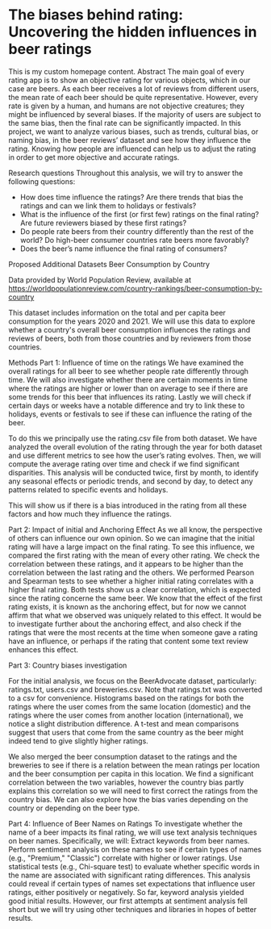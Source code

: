 # The biases behind rating: Uncovering the hidden influences in beer ratings
This is my custom homepage content.
  Abstract
  The main goal of every rating app is to show an objective rating for various objects, which in our case are beers. 
  As each beer receives a lot of reviews from different users, the mean rate of each beer should be quite representative. 
  However, every rate is given by a human, and humans are not objective creatures; they might be influenced by several biases. 
  If the majority of users are subject to the same bias, then the final rate can be significantly impacted. 
  In this project, we want to analyze various biases, such as trends, cultural bias, or naming bias, in the beer reviews’ dataset 
  and see how they influence the rating. Knowing how people are influenced can help us to adjust the rating in order to get more 
  objective and accurate ratings.

  Research questions
  Throughout this analysis, we will try to answer the following questions:

  - How does time influence the ratings? Are there trends that bias the ratings and can we link them to holidays or festivals?
  - What is the influence of the first (or first few) ratings on the final rating? Are future reviewers biased by these first ratings?
  - Do people rate beers from their country differently than the rest of the world? Do high-beer consumer countries rate beers more favorably?
  - Does the beer’s name influence the final rating of consumers?

  Proposed Additional Datasets
  Beer Consumption by Country

  Data provided by World Population Review, available at https://worldpopulationreview.com/country-rankings/beer-consumption-by-country

  This dataset includes information on the total and per capita beer consumption for the years 2020 and 2021. We will use this data 
  to explore whether a country's overall beer consumption influences the ratings and reviews of beers, both from those countries and 
  by reviewers from those countries.

  Methods
  Part 1: Influence of time on the ratings
  We have examined the overall ratings for all beer to see whether people rate differently through time. We will also investigate 
  whether there are certain moments in time where the ratings are higher or lower than on average to see if there are some trends 
  for this beer that influences its rating. Lastly we will check if certain days or weeks have a notable difference and try to link 
  these to holidays, events or festivals to see if these can influence the rating of the beer.

  To do this we principally use the rating.csv file from both dataset. We have analyzed the overall evolution of the rating through 
  the year for both dataset and use different metrics to see how the user’s rating evolves. Then, we will compute the average rating 
  over time and check if we find significant disparities. This analysis will be conducted twice, first by month, to identify any 
  seasonal effects or periodic trends, and second by day, to detect any patterns related to specific events and holidays.

  This will show us if there is a bias introduced in the rating from all these factors and how much they influence the ratings.

  Part 2: Impact of initial and Anchoring Effect
  As we all know, the perspective of others can influence our own opinion. So we can imagine that the initial rating will have a 
  large impact on the final rating. To see this influence, we compared the first rating with the mean of every other rating. We check 
  the correlation between these ratings, and it appears to be higher than the correlation between the last rating and the others. 
  We performed Pearson and Spearman tests to see whether a higher initial rating correlates with a higher final rating. Both tests 
  show us a clear correlation, which is expected since the rating concerne the same beer. We know that the effect of the first rating 
  exists, it is known as the anchoring effect, but for now we cannot affirm that what we observed was uniquely related to this effect. 
  It would be to investigate further about the anchoring effect, and also check if the ratings that were the most recents at the time 
  when someone gave a rating have an influence, or perhaps if the rating that content some text review enhances this effect.

  Part 3: Country biases investigation

  For the initial analysis, we focus on the BeerAdvocate dataset, particularly: ratings.txt, users.csv and breweries.csv. Note that 
  ratings.txt was converted to a csv for convenience. Histograms based on the ratings for both the ratings where the user comes 
  from the same location (domestic) and the ratings where the user comes from another location (international), we notice a slight 
  distribution difference. A t-test and mean comparisons suggest that users that come from the same country as the beer might indeed 
  tend to give slightly higher ratings.

  We also merged the beer consumption dataset to the ratings and the breweries to see if there is a relation between the mean ratings 
  per location and the beer consumption per capita in this location. We find a significant correlation between the two variables, 
  however the country bias partly explains this correlation so we will need to first correct the ratings from the country bias. 
  We can also explore how the bias varies depending on the country or depending on the beer type.

  Part 4: Influence of Beer Names on Ratings
  To investigate whether the name of a beer impacts its final rating, we will use text analysis techniques on beer names. 
  Specifically, we will: Extract keywords from beer names. Perform sentiment analysis on these names to see if certain types of names 
  (e.g., "Premium," "Classic") correlate with higher or lower ratings. Use statistical tests (e.g., Chi-square test) to evaluate 
  whether specific words in the name are associated with significant rating differences. This analysis could reveal if certain types 
  of names set expectations that influence user ratings, either positively or negatively. So far, keyword analysis yielded good initial 
  results. However, our first attempts at sentiment analysis fell short but we will try using other techniques and libraries in hopes 
  of better results.
